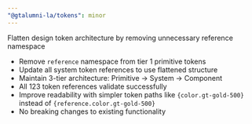 ```yaml
---
"@gtalumni-la/tokens": minor
---
```


Flatten design token architecture by removing unnecessary reference namespace

- Remove `reference` namespace from tier 1 primitive tokens
- Update all system token references to use flattened structure
- Maintain 3-tier architecture: Primitive → System → Component
- All 123 token references validate successfully
- Improve readability with simpler token paths like `{color.gt-gold-500}` instead of `{reference.color.gt-gold-500}`
- No breaking changes to existing functionality